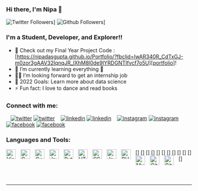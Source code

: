 ### Hi there, I'm Nipa 👋

![Twitter Followers](https://img.shields.io/twitter/follow/nipa_das_gupta?color=purple&logo=twitter&style=for-the-badge)]
![Github Followers](https://img.shields.io/github/followers/NipaDasGupta?style=for-the-badge)]


### I'm a Student, Developer, and Explorer!!

- 🔭 Check out my Final Year Project Code : [https://nipadasgupta.github.io/Portfolio/?fbclid=IwAR340R_CdTxGJ-m0zor3gAAV32IqnqJR_lXhM8l0de9lYRDGNTIfvcf7o5U][portfolio]!
- 🌱 I’m currently learning everything 🤣
- 👩‍💼 I’m looking forward to get an internship job
- 🥅 2022 Goals: Learn more about data science
- ⚡ Fun fact: I love to dance and read books

### Connect with me:

&nbsp;&nbsp;
[![twitter](./img/twitter-light.svg)](https://twitter.com/nipa_das_gupta/#gh-light-mode-only)
[![twitter](./img/twitter-dark.svg)](https://twitter.com/nipa_das_gupta/#gh-dark-mode-only)
&nbsp;&nbsp;
[![linkedin](./img/linkedin-light.svg)](https://www.linkedin.com/in/nipa-das-gupta#gh-light-mode-only)
[![linkedin](./img/linkedin-dark.svg)](https://www.linkedin.com/in/nipa-das-gupta#gh-dark-mode-only)
&nbsp;&nbsp;
[![instagram](./img/instagram-light.svg)](https://www.instagram.com/nipa_das_gupta#gh-light-mode-only)
[![instagram](./img/instagram-dark.svg)](https://www.instagram.com/nipa_das_gupta#gh-dark-mode-only)
&nbsp;&nbsp;
[![facebook](./img/facebook-light.svg)](https://www.facebook.com/profile.php?id=100075298908129#gh-light-mode-only)
[![facebook](./img/facebook-dark.svg)](https://www.facebook.com/profile.php?id=100075298908129#gh-dark-mode-only)

### Languages and Tools:

[<img align="left" alt="Visual Studio Code" width="26px" src="https://cdn.jsdelivr.net/gh/devicons/devicon/icons/vscode/vscode-original.svg" style="padding-right:10px;" />]
[<img align="left" alt="C" width="26px" src="https://cdn.jsdelivr.net/gh/devicons/devicon/icons/c/c-original.svg" style="padding-right:10px;" />]
[<img align="left" alt="C++" width="26px" src="https://upload.wikimedia.org/wikipedia/commons/1/18/ISO_C%2B%2B_Logo.svg" style="padding-right:10px;" />]
[<img align="left" alt="Java" width="26px" src="https://cdn.jsdelivr.net/gh/devicons/devicon/icons/java/java-original.svg" style="padding-right:10px;" />]
[<img align="left" alt="Python" width="26px" src="https://cdn.jsdelivr.net/gh/devicons/devicon/icons/python/python-original.svg" style="padding-right:10px;" />]
[<img align="left" alt="HTML5" width="26px" src="https://cdn.jsdelivr.net/gh/devicons/devicon/icons/html5/html5-original.svg" style="padding-right:10px;" />]
[<img align="left" alt="CSS3" width="26px" src="https://cdn.jsdelivr.net/gh/devicons/devicon/icons/css3/css3-original.svg" style="padding-right:10px;" />]
[<img align="left" alt="JavaScript" width="26px" src="https://cdn.jsdelivr.net/gh/devicons/devicon/icons/javascript/javascript-original.svg" style="padding-right:10px;" />]
[<img align="left" alt="PHP" width="26px" src="https://cdn.jsdelivr.net/gh/devicons/devicon/icons/php/php-original.svg" style="padding-right:10px;" />]
[<img align="left" alt="MySQL" width="26px" src="https://cdn.jsdelivr.net/gh/devicons/devicon/icons/mysql/mysql-original.svg" style="padding-right:10px;" />]
[<img align="left" alt="Git" width="26px" src="https://cdn.jsdelivr.net/gh/devicons/devicon/icons/git/git-original.svg" style="padding-right:10px;" />]
[<img align="left" alt="GitHub" width="26px" src="https://user-images.githubusercontent.com/3369400/139447912-e0f43f33-6d9f-45f8-be46-2df5bbc91289.png" style="padding-right:10px;" />]

<br />
<br />

---

[twitter]: https://twitter.com/nipa_das_gupta
[instagram]: https://www.instagram.com/nipa_das_gupta
[linkedin]: https://www.linkedin.com/in/nipa-das-gupta
[facebook]: https://www.facebook.com/profile.php?id=100075298908129